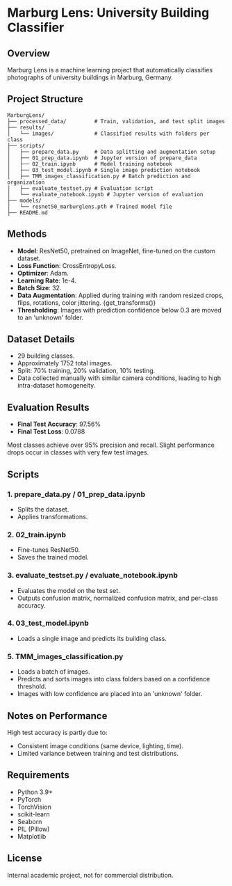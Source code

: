 # Marburg Lens: University Building Classifier

## Overview

Marburg Lens is a machine learning project that automatically classifies photographs of university buildings in Marburg, Germany.

## Project Structure

```
MarburgLens/
├── processed_data/         # Train, validation, and test split images
├── results/
│   └── images/             # Classified results with folders per class
├── scripts/
│   ├── prepare_data.py     # Data splitting and augmentation setup
│   ├── 01_prep_data.ipynb  # Jupyter version of prepare_data
│   ├── 02_train.ipynb      # Model training notebook
│   ├── 03_test_model.ipynb # Single image prediction notebook
│   ├── TMM_images_classification.py # Batch prediction and organization
│   ├── evaluate_testset.py # Evaluation script
│   └── evaluate_notebook.ipynb # Jupyter version of evaluation
├── models/
│   └── resnet50_marburglens.pth # Trained model file
├── README.md
```

## Methods

- **Model**: ResNet50, pretrained on ImageNet, fine-tuned on the custom dataset.
- **Loss Function**: CrossEntropyLoss.
- **Optimizer**: Adam.
- **Learning Rate**: 1e-4.
- **Batch Size**: 32.
- **Data Augmentation**: Applied during training with random resized crops, flips, rotations, color jittering. {get_transforms()}
- **Thresholding**: Images with prediction confidence below 0.3 are moved to an 'unknown' folder.

## Dataset Details

- 29 building classes.
- Approximately 1752 total images.
- Split: 70% training, 20% validation, 10% testing.
- Data collected manually with similar camera conditions, leading to high intra-dataset homogeneity.

## Evaluation Results

- **Final Test Accuracy**: 97.56%
- **Final Test Loss**: 0.0788

Most classes achieve over 95% precision and recall. Slight performance drops occur in classes with very few test images.

## Scripts

### 1. prepare_data.py / 01_prep_data.ipynb
- Splits the dataset.
- Applies transformations.

### 2. 02_train.ipynb
- Fine-tunes ResNet50.
- Saves the trained model.

### 3. evaluate_testset.py / evaluate_notebook.ipynb
- Evaluates the model on the test set.
- Outputs confusion matrix, normalized confusion matrix, and per-class accuracy.

### 4. 03_test_model.ipynb
- Loads a single image and predicts its building class.

### 5. TMM_images_classification.py
- Loads a batch of images.
- Predicts and sorts images into class folders based on a confidence threshold.
- Images with low confidence are placed into an 'unknown' folder.

## Notes on Performance

High test accuracy is partly due to:
- Consistent image conditions (same device, lighting, time).
- Limited variance between training and test distributions.

## Requirements

- Python 3.9+
- PyTorch
- TorchVision
- scikit-learn
- Seaborn
- PIL (Pillow)
- Matplotlib

## License

Internal academic project, not for commercial distribution.

